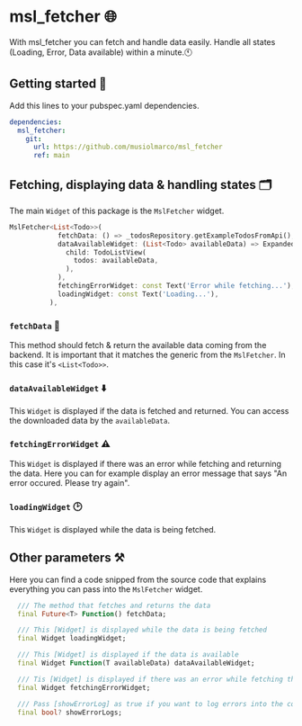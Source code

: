 # msl_fetcher 🌐
With msl_fetcher you can fetch and handle data easily. Handle all states (Loading, Error, Data available) within a minute.🕚

## Getting started 🚀
Add this lines to your pubspec.yaml dependencies.
```yaml
dependencies:
  msl_fetcher:
    git:
      url: https://github.com/musiolmarco/msl_fetcher
      ref: main
```

## Fetching, displaying data & handling states 🗂
The main `Widget` of this package is the `MslFetcher` widget.
```dart
MslFetcher<List<Todo>>(
            fetchData: () => _todosRepository.getExampleTodosFromApi(),
            dataAvailableWidget: (List<Todo> availableData) => Expanded(
              child: TodoListView(
                todos: availableData,
              ),
            ),
            fetchingErrorWidget: const Text('Error while fetching...'),
            loadingWidget: const Text('Loading...'),
          ),
```

### `fetchData` 📂
This method should fetch & return the available data coming from the backend. It is important that it matches the generic from the `MslFetcher`. In this case it's `<List<Todo>>`.

### `dataAvailableWidget` ⬇️
This `Widget` is displayed if the data is fetched and returned. You can access the downloaded data by the `availableData`.

### `fetchingErrorWidget` ⚠️
This `Widget` is displayed if there was an error while fetching and returning the data. Here you can for example display an error message that says "An error occured. Please try again".

### `loadingWidget` 🕑
This `Widget` is displayed while the data is being fetched.

## Other parameters ⚒
Here you can find a code snipped from the source code that explains everything you can pass into the `MslFetcher` widget.
```dart
  /// The method that fetches and returns the data
  final Future<T> Function() fetchData;

  /// This [Widget] is displayed while the data is being fetched
  final Widget loadingWidget;

  /// This [Widget] is displayed if the data is available
  final Widget Function(T availableData) dataAvailableWidget;

  /// Tis [Widget] is displayed if there was an error while fetching the data
  final Widget fetchingErrorWidget;

  /// Pass [showErrorLog] as true if you want to log errors into the console
  final bool? showErrorLogs;
```
